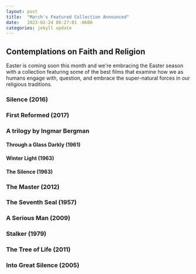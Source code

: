 ```yaml
---
layout: post
title:  "March's Featured Collection Announced"
date:   2023-02-24 08:27:01 -0600
categories: jekyll update
---
```


## Contemplations on Faith and Religion

Easter is coming soon this month and we're embracing the Easter season with a collection featuring some of the best films that examine how we as humans engage with, question, and embrace the super-natural forces in our religious traditions. 


### Silence (2016)


### First Reformed (2017)


### A trilogy by Ingmar Bergman

#### Through a Glass Darkly (1961)

#### Winter Light (1963)

#### The Silence (1963)


### The Master (2012)


### The Seventh Seal (1957)


### A Serious Man (2009)


### Stalker (1979)


### The Tree of Life (2011)


### Into Great Silence (2005)